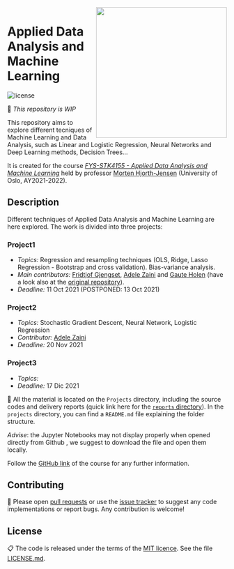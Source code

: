 
<img align="right" width="300" src="https://user-images.githubusercontent.com/59051647/134805563-ac2b3d50-c0b2-4acd-a22a-32d7dc1fd999.jpg">

# Applied Data Analysis and Machine Learning

![license](https://img.shields.io/github/license/adelezaini/MachineLearning)

🚧 *This repository is WIP*

This repository aims to explore different tecniques of Machine Learning and Data Analysis, such as Linear and Logistic Regression, Neural Networks and Deep Learning methods, Decision Trees...

It is created for the course [*FYS-STK4155 - Applied Data Analysis and Machine Learning*](https://www.uio.no/studier/emner/matnat/fys/FYS-STK4155/index-eng.html) held by professor [Morten Hjorth-Jensen](https://github.com/mhjensen) (University of Oslo, AY2021-2022).

## Description
Different techniques of Applied Data Analysis and Machine Learning are here explored. The work is divided into three projects:

### Project1
- *Topics:* Regression and resampling techniques (OLS, Ridge, Lasso Regression - Bootstrap and cross validation). Bias-variance analysis.
- *Main contributors:* [Fridtjof Gjengset](https://github.com/fridtjrg), [Adele Zaini](https://github.com/adelezaini) and [Gaute Holen](https://github.com/GauteHolen) (have a look also at the [original repository](https://github.com/fridtjrg/FYS-STK4155)).
- *Deadline:* 11 Oct 2021 (POSTPONED: 13 Oct 2021)
### Project2
- *Topics:* Stochastic Gradient Descent, Neural Network, Logistic Regression
- *Contributor:* [Adele Zaini](https://github.com/adelezaini)
- *Deadline:* 20 Nov 2021

### Project3
- *Topics:* 
- *Deadline:* 17 Dic 2021

📂 All the material is located on the ```Projects``` directory, including the source codes and delivery reports (quick link here for the [```reports``` directory](https://github.com/fridtjrg/FYS-STK4155/tree/main/projects/reports)). In the ```projects``` directory, you can find a `README.md` file explaining the folder structure.

*Advise*: the Jupyter Notebooks may not display properly when opened directly from Github , we suggest to download the file and open them locally.

Follow the [GitHub link](https://github.com/CompPhysics/MachineLearning) of the course for any further information.


## Contributing

🚧 Please open [pull requests](https://github.com/fridtjrg/FYS-STK4155/pulls) or use the [issue tracker](https://github.com/fridtjrg/FYS-STK4155/issues) to suggest any code implementations or report bugs. Any contribution is welcome! 

## License

📋 The code is released under the terms of the [MIT licence](https://opensource.org/licenses/MIT). See the file [LICENSE.md](https://github.com/fridtjrg/FYS-STK4155/blob/master/LICENSE).
